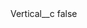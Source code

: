 <?xml version="1.0" encoding="UTF-8"?>
<CustomMetadata xmlns="http://soap.sforce.com/2006/04/metadata">
    <label>Vertical__c</label>
    <protected>false</protected>
</CustomMetadata>
